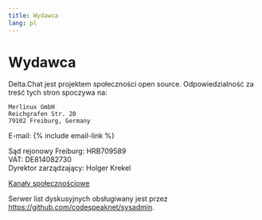 ```yaml
---
title: Wydawca
lang: pl
---
```




<!-- GENERATED FILE -- DO NOT EDIT -->



# Wydawca

Delta.Chat jest projektem społeczności open source. Odpowiedzialność za treść tych stron spoczywa na:

    Merlinux GmbH
    Reichgrafen Str. 20
    79102 Freiburg, Germany

E-mail: {% include email-link %}

Sąd rejonowy Freiburg: HRB709589  
VAT: DE814082730  
Dyrektor zarządzający: Holger Krekel

[Kanały społecznościowe](contribute)

Serwer list dyskusyjnych obsługiwany jest przez <https://github.com/codespeaknet/sysadmin>.
